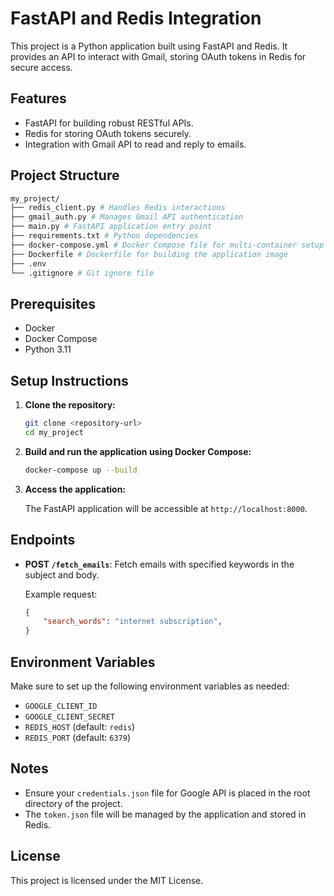 # FastAPI and Redis Integration

This project is a Python application built using FastAPI and Redis. It provides an API to interact with Gmail, storing OAuth tokens in Redis for secure access.

## Features

- FastAPI for building robust RESTful APIs.
- Redis for storing OAuth tokens securely.
- Integration with Gmail API to read and reply to emails.

## Project Structure

```bash
my_project/
├── redis_client.py # Handles Redis interactions
├── gmail_auth.py # Manages Gmail API authentication
├── main.py # FastAPI application entry point
├── requirements.txt # Python dependencies
├── docker-compose.yml # Docker Compose file for multi-container setup
├── Dockerfile # Dockerfile for building the application image
├── .env
└── .gitignore # Git ignore file
```

## Prerequisites

- Docker
- Docker Compose
- Python 3.11

## Setup Instructions

1. **Clone the repository:**

    ```bash
    git clone <repository-url>
    cd my_project
    ```

2. **Build and run the application using Docker Compose:**

    ```bash
    docker-compose up --build
    ```

3. **Access the application:**

    The FastAPI application will be accessible at `http://localhost:8000`.

## Endpoints

- **POST `/fetch_emails`**: Fetch emails with specified keywords in the subject and body.

    Example request:

    ```json
    {
        "search_words": "internet subscription",
    }
    ```

## Environment Variables

Make sure to set up the following environment variables as needed:

- `GOOGLE_CLIENT_ID`
- `GOOGLE_CLIENT_SECRET`
- `REDIS_HOST` (default: `redis`)
- `REDIS_PORT` (default: `6379`)

## Notes

- Ensure your `credentials.json` file for Google API is placed in the root directory of the project.
- The `token.json` file will be managed by the application and stored in Redis.

## License

This project is licensed under the MIT License.
